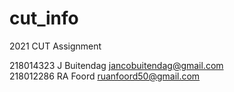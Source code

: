 # cut_info
2021 CUT Assignment 

218014323 J Buitendag jancobuitendag@gmail.com  
218012286 RA Foord ruanfoord50@gmail.com
